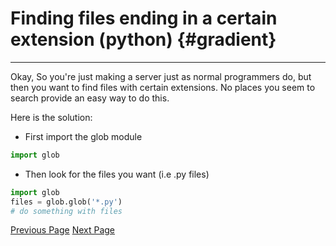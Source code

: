 <link rel="stylesheet", href="index.css">

# Finding files ending in a certain extension (python) {#gradient}

---

Okay, So you're just making a server just as normal programmers do, but then you want to find files with certain extensions. No places you seem to search provide an easy way to do this.

Here is the solution:

- First import the glob module

```python
import glob
```

- Then look for the files you want (i.e .py files)

```python
import glob
files = glob.glob('*.py')
# do something with files
```

[Previous Page](Entry2.md) [Next Page](Entry4.md)
